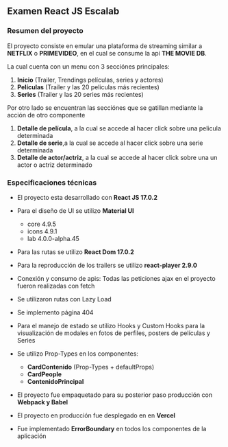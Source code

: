## Examen React JS Escalab

### Resumen del proyecto 
El proyecto consiste en emular una plataforma de streaming similar a **NETFLIX** o **PRIMEVIDEO**, en el cual se consume la api **THE MOVIE DB**.

La cual cuenta con un menu con 3 secciónes principales:

1. **Inicio** (Trailer, Trendings películas, series y actores)
2. **Películas** (Trailer y las 20 peliculas más recientes)
3. **Series** (Trailer y las 20 series más recientes)

Por otro lado se encuentran las secciónes que se gatillan mediante la acción de otro componente

1. **Detalle de película**, a la cual se accede al hacer click sobre una pelicula determinada
2. **Detalle de serie**,a la cual se accede al hacer click sobre una serie determinada
3. **Detalle de actor/actriz**, a la cual se accede al hacer click sobre una un actor o actriz determinado

### Especificaciones técnicas

- El proyecto esta desarrollado con **React JS 17.0.2**

- Para el diseño de UI se utilizo **Material UI**
    - core 4.9.5
    - icons 4.9.1
    - lab 4.0.0-alpha.45

- Para las rutas se utilizo **React Dom 17.0.2**

- Para la reproducción de los trailers se utilizo **react-player 2.9.0**

- Conexión y consumo de apis: Todas las peticiones ajax en el proyecto fueron realizadas con fetch

- Se utilizaron rutas con Lazy Load

- Se implemento página 404

- Para el manejo de estado se utilizo Hooks y Custom Hooks para la visualización de modales en fotos de perfiles, posters de películas y Series

- Se utilizo Prop-Types en los componentes: 
    - **CardContenido** (Prop-Types + defaultProps)
    - **CardPeople**
    - **ContenidoPrincipal**

- El proyecto fue empaquetado para su posterior paso producción con **Webpack y Babel**

- El proyecto en producción fue desplegado en  en **Vercel**

- Fue implementado **ErrorBoundary** en todos los componentes de la aplicación





